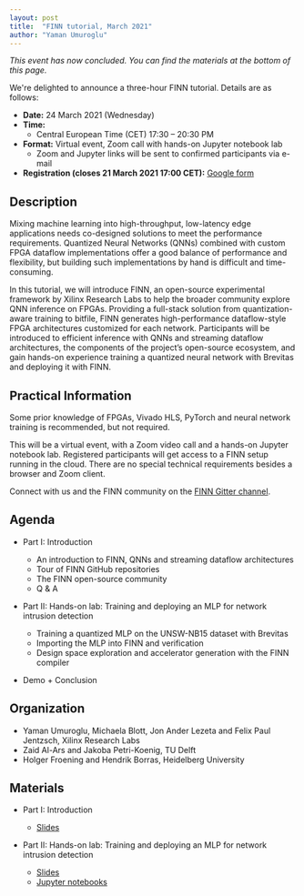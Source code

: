 ```yaml
---
layout: post
title:  "FINN tutorial, March 2021"
author: "Yaman Umuroglu"
---
```


*This event has now concluded. You can find the materials at the bottom of this page.*

We're delighted to announce a three-hour FINN tutorial. Details are as follows:

* **Date:** 24 March 2021 (Wednesday)
* **Time:**
    * Central European Time (CET) 17:30 – 20:30 PM
* **Format:** Virtual event, Zoom call with hands-on Jupyter notebook lab
    * Zoom and Jupyter links will be sent to confirmed participants via e-mail
* **Registration (closes 21 March 2021 17:00 CET):** [Google form](https://forms.gle/JixoUdDryi7jJgrr8)

## Description

Mixing machine learning into high-throughput, low-latency edge applications needs co-designed solutions to meet the performance requirements. Quantized Neural Networks (QNNs) combined with custom FPGA dataflow implementations offer a good balance of performance and flexibility, but building such implementations by hand is difficult and time-consuming.

In this tutorial, we will introduce FINN, an open-source experimental framework by Xilinx Research Labs to help the broader community explore QNN inference on FPGAs. Providing a full-stack solution from quantization-aware training to bitfile, FINN generates high-performance dataflow-style FPGA architectures customized for each network. Participants will be introduced to efficient inference with QNNs and streaming dataflow architectures, the components of the project’s open-source ecosystem, and gain hands-on experience training a quantized neural network with Brevitas and deploying it with FINN.

## Practical Information

Some prior knowledge of FPGAs, Vivado HLS, PyTorch and neural network training is recommended, but not required.

This will be a virtual event, with a Zoom video call and a hands-on Jupyter notebook lab.
Registered participants will get access to a FINN setup running in the cloud.
There are no special technical requirements besides a browser and Zoom client.

Connect with us and the FINN community on the [FINN Gitter channel](https://gitter.im/xilinx-finn/community).

## Agenda

* Part I: Introduction
    * An introduction to FINN, QNNs and streaming dataflow architectures
    * Tour of FINN GitHub repositories
    * The FINN open-source community
    * Q & A

* Part II: Hands-on lab: Training and deploying an MLP for network intrusion detection
    * Training a quantized MLP on the UNSW-NB15 dataset with Brevitas
    * Importing the MLP into FINN and verification
    * Design space exploration and accelerator generation with the FINN compiler

* Demo + Conclusion

## Organization

* Yaman Umuroglu, Michaela Blott, Jon Ander Lezeta and Felix Paul Jentzsch, Xilinx Research Labs
* Zaid Al-Ars and Jakoba Petri-Koenig, TU Delft
* Holger Froening and Hendrik Borras, Heidelberg University

## Materials

* Part I: Introduction
    * [Slides](https://github.com/Xilinx/finn/blob/github-pages/docs/finn-march21-tutorial.pdf)

* Part II: Hands-on lab: Training and deploying an MLP for network intrusion detection
   * [Slides](http://bit.ly/finn-tutorial-march21-hands-on-slides)
   * [Jupyter notebooks](http://bit.ly/finn-tutorial-march21-notebooks)
